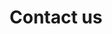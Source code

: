 ---
title: Contact us
layout: contact
menu:
  main:
    name: Connect with us
    url: "/contact/"
    pre: <i class="fas fa-share-alt me-1"></i>
    weight: 3
---